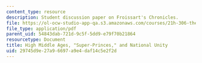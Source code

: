 ```yaml
---
content_type: resource
description: Student discussion paper on Froissart's Chronicles.
file: https://ol-ocw-studio-app-qa.s3.amazonaws.com/courses/21h-306-the-emergence-of-europe-500-1300-fall-2003/29745d9e27a96697a9e4daf14c5e2f2d_leeds_final_paper.pdf
file_type: application/pdf
parent_uid: 54843dab-721d-9c5f-5dd9-e79f70b21864
resourcetype: Document
title: High Middle Ages, "Super-Princes," and National Unity
uid: 29745d9e-27a9-6697-a9e4-daf14c5e2f2d
---
```

